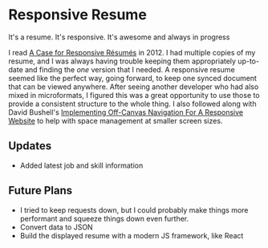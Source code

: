 Responsive Resume
=================

It's a resume. It's responsive. It's awesome and always in progress

I read [A Case for Responsive Résumés](http://alistapart.com/article/a-case-for-responsive-resumes) in 2012. I had multiple copies of my resume, and I was always having trouble keeping them appropriately up-to-date and finding the *one* version that I needed. A responsive resume seemed like the perfect way, going forward, to keep one synced document that can be viewed anywhere. After seeing another developer who had also mixed in microformats, I figured this was a great opportunity to use those to provide a consistent structure to the whole thing. I also followed along with David Bushell's [Implementing Off-Canvas Navigation For A Responsive Website](http://coding.smashingmagazine.com/2013/01/15/off-canvas-navigation-for-responsive-website/) to help with space management at smaller screen sizes.

Updates
-------
- Added latest job and skill information

Future Plans
------------
-  I tried to keep requests down, but I could probably make things more performant and squeeze things down even further.
-  Convert data to JSON
-  Build the displayed resume with a modern JS framework, like React
